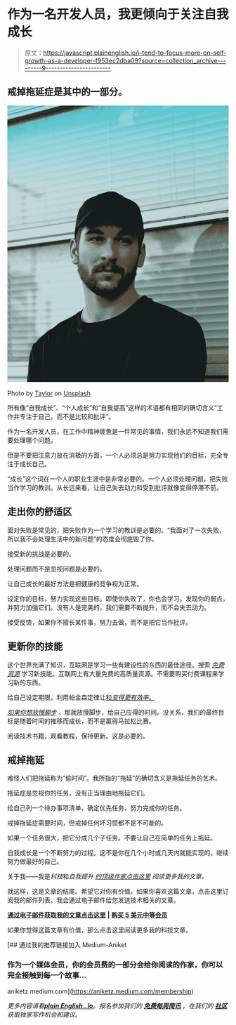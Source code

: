 # 作为一名开发人员，我更倾向于关注自我成长

> 原文：<https://javascript.plainenglish.io/i-tend-to-focus-more-on-self-growth-as-a-developer-f953ec2dba09?source=collection_archive---------9----------------------->

## 戒掉拖延症是其中的一部分。

![](img/20d4b5ac31d4e00afdb8659850ba0f75.png)

Photo by [Taylor](https://unsplash.com/@xoutcastx?utm_source=medium&utm_medium=referral) on [Unsplash](https://unsplash.com?utm_source=medium&utm_medium=referral)

所有像“自我成长”、“个人成长”和“自我提高”这样的术语都有相同的确切含义“工作并专注于自己，而不是比较和批评”。

作为一名开发人员，在工作中精神疲惫是一件常见的事情，我们永远不知道我们需要处理哪个问题。

但是不要把注意力放在消极的方面，一个人必须总是努力实现他们的目标，完全专注于成长自己。

“成长”这个词在一个人的职业生涯中是非常必要的。一个人必须处理问题，把失败当作学习的教训。从长远来看，让自己失去动力和受到批评就像变得停滞不前。

## 走出你的舒适区

面对失败是常见的，把失败作为一个学习的教训是必要的。“我面对了一次失败，所以我不会处理生活中的新问题”的态度会彻底毁了你。

接受新的挑战是必要的。

处理问题而不是忽视问题是必要的。

让自己成长的最好方法是把健康的竞争视为正常。

设定你的目标，努力实现这些目标。即使你失败了，你也会学习。发现你的弱点，并努力加强它们。没有人是完美的，我们需要不断提升，而不会失去动力。

接受反馈，如果你不擅长某件事，努力去做，而不是把它当作批评。

## 更新你的技能

这个世界充满了知识，互联网是学习一些有建设性的东西的最佳途径。搜索 [*免费资源*](/3-programming-resources-that-ive-been-using-heavily-recently-a2370b210c25) 学习新技能。互联网上有大量免费的高质量资源。不需要购买付费课程来学习新的东西。

给自己设定期限，利用帕金森定律让[和*变得更有效率。*](/how-programmers-can-3x-their-productivity-with-parkinsons-law-679c3dd11130)

[*如果你想放慢脚步*](/its-okay-to-slow-down-and-stop-thinking-about-quitting-your-job-as-a-developer-96d190597030) ，那就放慢脚步，给自己应得的时间。没关系，我们的最终目标是随着时间的推移而成长，而不是赢得马拉松比赛。

阅读技术书籍，观看教程，保持更新。这是必要的。

## 戒掉拖延

难怪人们把拖延称为“偷时间”。我所指的“拖延”的确切含义是拖延任务的艺术。

拖延症是忽视你的任务，没有正当理由地拖延它们。

给自己列一个待办事项清单，确定优先任务，努力完成你的任务。

戒掉拖延症需要时间，但戒掉任何坏习惯都不是不可能的。

如果一个任务很大，把它分成几个子任务。不要让自己在简单的任务上拖延。

自我成长是一个不断努力的过程。这不是你在几个小时或几天内就能实现的。继续努力做最好的自己。

关于我——我是*科技*和*自我提升* [*的顶级作家点击这里*](https://aniketz.medium.com/) *阅读更多我的文章。*

就这样，这是文章的结尾。希望它对你有价值。如果你喜欢这篇文章，点击这里订阅我的邮件列表。我会通过电子邮件给您发送技术相关的文章。

[**通过电子邮件获取我的文章点击这里**](https://aniketz.medium.com/subscribe) **|** [**购买 5 美元中等会员**](https://aniketz.medium.com/membership)

如果你觉得这篇文章有价值，那么点击这里阅读更多我的科技文章。

[](https://aniketz.medium.com/membership) [## 通过我的推荐链接加入 Medium-Aniket

### 作为一个媒体会员，你的会员费的一部分会给你阅读的作家，你可以完全接触到每一个故事…

aniketz.medium.com](https://aniketz.medium.com/membership) 

*更多内容请看*[***plain English . io***](http://plainenglish.io/)*。报名参加我们的* [***免费每周简讯***](http://newsletter.plainenglish.io/) *。在我们的* [***社区***](https://discord.gg/GtDtUAvyhW) *获取独家写作机会和建议。*